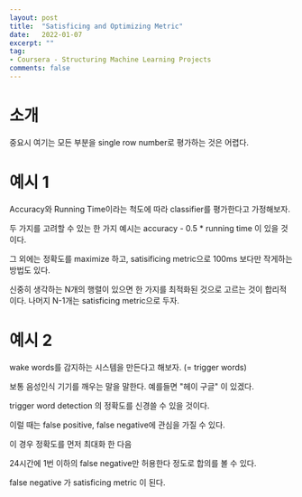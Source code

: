 ```yaml
---
layout: post
title:  "Satisficing and Optimizing Metric"
date:   2022-01-07
excerpt: ""
tag:
- Coursera - Structuring Machine Learning Projects
comments: false
---
```






# 소개

중요시 여기는 모든 부분을 single row number로 평가하는 것은 어렵다.





# 예시 1

Accuracy와 Running Time이라는 척도에 따라 classifier를 평가한다고 가정해보자.

두 가지를 고려할 수 있는 한 가지 예시는 accuracy - 0.5 * running time  이 있을 것이다.

그 외에는 정확도를 maximize 하고, satisificing metric으로 100ms 보다만 작게하는 방법도 있다.

신중히 생각하는 N개의 행렬이 있으면 한 가지를 최적화된 것으로 고르는 것이 합리적이다. 나머지 N-1개는 satisficing metric으로 두자.



# 예시 2

wake words를 감지하는 시스템을 만든다고 해보자.  (= trigger words)

보통 음성인식 기기를 깨우는 말을 말한다. 예를들면 "헤이 구글" 이 있겠다.



trigger word detection 의 정확도를 신경쓸 수 있을 것이다. 

이럴 때는 false positive, false negative에 관심을 가질 수 있다.



이 경우 정확도를 먼저 최대화 한 다음

24시간에 1번 이하의 false negative만 허용한다 정도로 합의를 볼 수 있다.

false negative 가 satisficing metric 이 된다.

